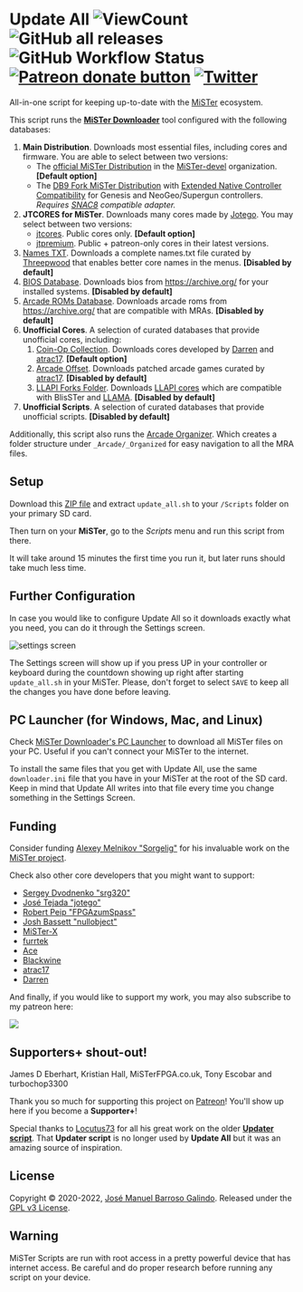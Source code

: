 # Update All ![ViewCount](https://views.whatilearened.today/views/github/theypsilon/Update_All_MiSTer.svg) ![GitHub all releases](https://img.shields.io/github/downloads/theypsilon/Update_All_MiSTer/total) ![GitHub Workflow Status](https://img.shields.io/github/actions/workflow/status/theypsilon/Update_All_MiSTer/build.yml?branch=master) <span class="badge-patreon"><a href="https://patreon.com/theypsilon" title="Donate to this project using Patreon"><img src="https://img.shields.io/badge/patreon-donate-yellow.svg" alt="Patreon donate button" /></a></span> [![Twitter](https://img.shields.io/twitter/url/https/twitter.com/josembarroso.svg?style=social&label=Follow%20%40josembarroso)](https://twitter.com/josembarroso)
All-in-one script for keeping up-to-date with the [MiSTer](https://github.com/MiSTer-devel/Main_MiSTer/wiki) ecosystem.

This script runs the [__MiSTer Downloader__](https://github.com/MiSTer-devel/Downloader_MiSTer/) tool configured with the following databases:
1. __Main Distribution__. Downloads most essential files, including cores and firmware. You are able to select between two versions:
    * The [official MiSTer Distribution](https://github.com/MiSTer-devel/Distribution_MiSTer) in the [MiSTer-devel](https://github.com/MiSTer-devel) organization. **[Default option]**
    * The [DB9 Fork MiSTer Distribution](https://github.com/MiSTer-DB9/Distribution_MiSTer) with [Extended Native Controller Compatibility](https://github.com/theypsilon/Update_All_MiSTer/wiki#extended-native-controller-compatibility) for Genesis and NeoGeo/Supergun controllers. *Requires [SNAC8](https://github.com/theypsilon/Update_All_MiSTer/wiki#snac8) compatible adapter.*
2. __JTCORES for MiSTer__. Downloads many cores made by [Jotego](https://github.com/jotego). You may select between two versions:
    * [jtcores](https://github.com/jotego/jtcores_mister). Public cores only. **[Default option]**
    * [jtpremium](https://github.com/jotego/jtpremium). Public + patreon-only cores in their latest versions.
3. [Names TXT](https://github.com/ThreepwoodLeBrush/Names_MiSTer). Downloads a complete names.txt file curated by [Threepwood](https://github.com/ThreepwoodLeBrush) that enables better core names in the menus. **[Disabled by default]**
4. [BIOS Database](https://github.com/theypsilon/BiosDB_MiSTer). Downloads bios from https://archive.org/ for your installed systems. **[Disabled by default]**
5. [Arcade ROMs Database](https://github.com/theypsilon/ArcadeROMsDB_MiSTer). Downloads arcade roms from https://archive.org/ that are compatible with MRAs. **[Disabled by default]**
6. **Unofficial Cores**. A selection of curated databases that provide unofficial cores, including:
   1. [Coin-Op Collection](https://github.com/atrac17/Coin-Op_Collection). Downloads cores developed by [Darren](https://github.com/va7deo) and [atrac17](https://github.com/atrac17). **[Default option]**
   2. [Arcade Offset](https://github.com/atrac17/Arcade_Offset). Downloads patched arcade games curated by [atrac17](https://github.com/atrac17). **[Disabled by default]**
   3. [LLAPI Forks Folder](https://github.com/MiSTer-LLAPI/LLAPI_folder_MiSTer). Downloads [LLAPI cores](https://github.com/MiSTer-LLAPI/Updater_script_MiSTer/wiki) which are compatible with BlisSTer and [LLAMA](https://github.com/bootsector/LLAMA). **[Disabled by default]**
8. **Unofficial Scripts**. A selection of curated databases that provide unofficial scripts.  **[Disabled by default]**


Additionally, this script also runs the [Arcade Organizer](https://github.com/theypsilon/_arcade-organizer). Which creates a folder structure under `_Arcade/_Organized` for easy navigation to all the MRA files.


## Setup

Download this [ZIP file](https://github.com/theypsilon/Update_All_MiSTer/releases/latest/download/update_all.zip) and extract `update_all.sh` to your `/Scripts` folder on your primary SD card.

Then turn on your __MiSTer__, go to the _Scripts_ menu and run this script from there.

It will take around 15 minutes the first time you run it, but later runs should take much less time.


## Further Configuration

In case you would like to configure Update All so it downloads exactly what you need, you can do it through the Settings screen.

![settings screen](https://github.com/theypsilon/Update_All_MiSTer/raw/master/setups/menu-2-0.jpeg "Settings Screen")

The Settings screen will show up if you press UP in your controller or keyboard during the countdown showing up right after starting `update_all.sh` in your MiSTer. Please, don't forget to select `SAVE` to keep all the changes you have done before leaving.



## PC Launcher (for Windows, Mac, and Linux)

Check [MiSTer Downloader's PC Launcher](https://github.com/MiSTer-devel/Downloader_MiSTer/blob/main/docs/pc-launcher.md) to download all MiSTer files on your PC.
Useful if you can't connect your MiSTer to the internet.

To install the same files that you get with Update All, use the same `downloader.ini` file that you have in your MiSTer at the root of the SD card. Keep in mind that Update All writes into that file every time you change something in the Settings Screen.


## Funding

Consider funding [Alexey Melnikov "Sorgelig"](https://www.patreon.com/FPGAMiSTer) for his invaluable work on the [MiSTer project](https://github.com/MiSTer-devel/Main_MiSTer/wiki).

Check also other core developers that you might want to support:
* [Sergey Dvodnenko "srg320"](https://www.patreon.com/srg320)
* [José Tejada "jotego"](https://www.patreon.com/jotego)
* [Robert Peip "FPGAzumSpass"](https://www.patreon.com/FPGAzumSpass)
* [Josh Bassett "nullobject"](https://www.patreon.com/nullobject)
* [MiSTer-X](https://www.patreon.com/MrX_8B)
* [furrtek](https://www.patreon.com/furrtek)
* [Ace](https://ko-fi.com/ace9921)
* [Blackwine](https://www.patreon.com/blackwine)
* [atrac17](https://www.patreon.com/atrac17)
* [Darren](https://ko-fi.com/darreno)

And finally, if you would like to support my work, you may also subscribe to my patreon here:

<a href="https://www.patreon.com/bePatron?u=37499475"><img src="https://camo.githubusercontent.com/2b7105015397da52617ce6775a339b0b99d689d6f644c2ce911c5d472362bcbd/68747470733a2f2f63352e70617472656f6e2e636f6d2f65787465726e616c2f6c6f676f2f6265636f6d655f615f706174726f6e5f627574746f6e2e706e67"></img></a>



## Supporters+ shout-out!

James D Eberhart, Kristian Hall, MiSTerFPGA.co.uk, Tony Escobar and turbochop3300

Thank you so much for supporting this project on [Patreon](https://www.patreon.com/bePatron?u=37499475)! You'll show up here if you become a **Supporter+**!

Special thanks to [Locutus73](https://github.com/Locutus73) for all his great work on the older [__Updater script__](https://github.com/MiSTer-devel/Updater_script_MiSTer). That __Updater script__ is no longer used by __Update All__ but it was an amazing source of inspiration.

## License

Copyright © 2020-2022, [José Manuel Barroso Galindo](https://twitter.com/josembarroso). 
Released under the [GPL v3 License](LICENSE).



## Warning

MiSTer Scripts are run with root access in a pretty powerful device that has internet access. Be careful and do proper research before running any script on your device.
